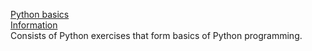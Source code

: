<ins>Python basics</ins><br>
<ins>Information</ins><br>
Consists of Python exercises that form basics of Python programming.
